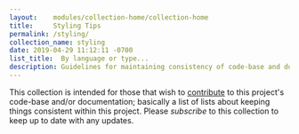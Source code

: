 ```yaml
---
layout:    modules/collection-home/collection-home
title:     Styling Tips
permalink: /styling/
collection_name: styling
date: 2019-04-29 11:12:11 -0700
list_title:  By language or type...
description: Guidelines for maintaining consistency of code-base and documentation
---
```


This collection is intended for those that wish to [contribute][docs_contributing] to this project's code-base and/or documentation; basically a list of lists about keeping things consistent within this project. Please _subscribe_ to this collection to keep up to date with any updates.



[docs_contributing]: /Jekyll_Admin/contributing/
